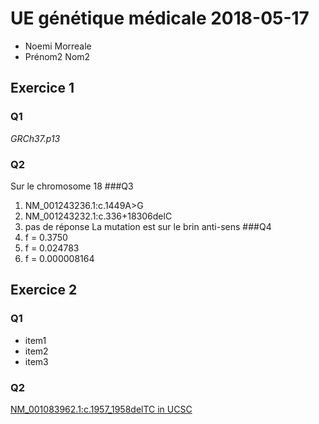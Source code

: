 # UE génétique médicale 2018-05-17
* Noemi  Morreale
* Prénom2 Nom2
## Exercice 1
### Q1
*GRCh37.p13*
### Q2
Sur le chromosome 18
###Q3
1. NM_001243236.1:c.1449A>G
2. NM_001243232.1:c.336+18306delC
3. pas de réponse
La mutation est sur le brin anti-sens
###Q4
1. f = 0.3750
2. f = 0.024783
3. f = 0.000008164

## Exercice 2
### Q1
* item1
* item2
* item3
### Q2
[NM_001083962.1:c.1957_1958delTC in UCSC](http://example.com)
